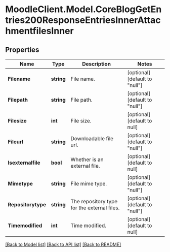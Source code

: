 # MoodleClient.Model.CoreBlogGetEntries200ResponseEntriesInnerAttachmentfilesInner

## Properties

Name | Type | Description | Notes
------------ | ------------- | ------------- | -------------
**Filename** | **string** | File name. | [optional] [default to "null"]
**Filepath** | **string** | File path. | [optional] [default to "null"]
**Filesize** | **int** | File size. | [optional] [default to null]
**Fileurl** | **string** | Downloadable file url. | [optional] [default to "null"]
**Isexternalfile** | **bool** | Whether is an external file. | [optional] [default to null]
**Mimetype** | **string** | File mime type. | [optional] [default to "null"]
**Repositorytype** | **string** | The repository type for the external files. | [optional] [default to "null"]
**Timemodified** | **int** | Time modified. | [optional] [default to null]

[[Back to Model list]](../README.md#documentation-for-models) [[Back to API list]](../README.md#documentation-for-api-endpoints) [[Back to README]](../README.md)

